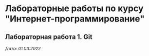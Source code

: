 # Лабораторные работы по курсу "Интернет-программирование"

## Лабораторная работа 1. Git

*Дата: 01.03.2022*
